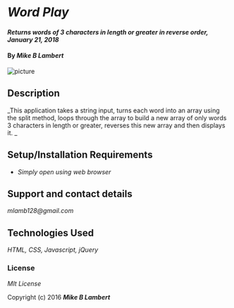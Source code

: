 # _Word Play_

#### _Returns words of 3 characters in length or greater in reverse order, January 21, 2018_

#### By _**Mike B Lambert**_

![picture](img/screenShot.jpg)

## Description

_This application takes a string input, turns each word into an array using the split method, loops through the array to build a new array of only words 3 characters in length or greater, reverses this new array and then displays it. _

## Setup/Installation Requirements

* _Simply open using web browser_

## Support and contact details

_mlamb128@gmail.com_

## Technologies Used

_HTML, CSS, Javascript, jQuery_

### License

*MIt License*

Copyright (c) 2016 **_Mike B Lambert_**
